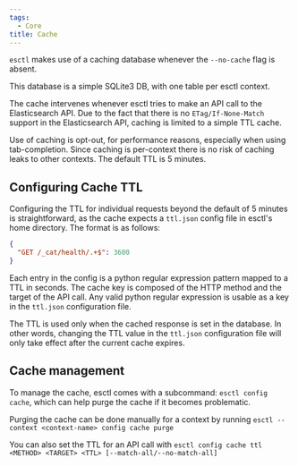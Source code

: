 ```yaml
---
tags:
  - Core
title: Cache
---
```


`esctl` makes use of a caching database whenever the `--no-cache` flag is absent.

This database is a simple SQLite3 DB, with one table per esctl context.

The cache intervenes whenever esctl tries to make an API call to the Elasticsearch API.
Due to the fact that there is no `ETag/If-None-Match` support in the Elasticsearch API,
caching is limited to a simple TTL cache.

Use of caching is opt-out, for performance reasons, especially when using tab-completion.
Since caching is per-context there is no risk of caching leaks to other contexts. The
default TTL is 5 minutes.

## Configuring Cache TTL

Configuring the TTL for individual requests beyond the default of 5 minutes is straightforward,
as the cache expects a `ttl.json` config file in esctl's home directory. The format is as follows:

```json
{
  "GET /_cat/health/.+$": 3600
}
```

Each entry in the config is a python regular expression pattern mapped to a TTL in seconds.
The cache key is composed of the HTTP method and the target of the API call. Any valid python
regular expression is usable as a key in the `ttl.json` configuration file.

The TTL is used only when the cached response is set in the database. In other words, changing the TTL
value in the `ttl.json` configuration file will only take effect after the current cache expires.

## Cache management

To manage the cache, esctl comes with a subcommand: `esctl config cache`, which can help purge the cache
if it becomes problematic.

Purging the cache can be done manually for a context by running `esctl --context <context-name> config cache purge`

You can also set the TTL for an API call with `esctl config cache ttl <METHOD> <TARGET> <TTL> [--match-all/--no-match-all]`
